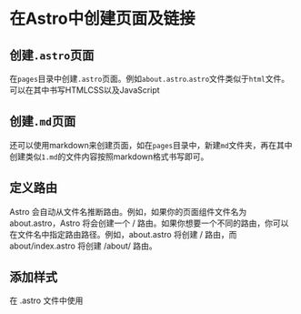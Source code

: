 # 在Astro中创建页面及链接

## 创建`.astro`页面

在`pages`目录中创建`.astro`页面。例如`about.astro`.`astro`文件类似于`html`文件。可以在其中书写HTMLCSS以及JavaScript

## 创建`.md`页面

还可以使用markdown来创建页面，如在`pages`目录中，新建`md`文件夹，再在其中创建类似`1.md`的文件内容按照markdown格式书写即可。

## 定义路由
Astro 会自动从文件名推断路由。例如，如果你的页面组件文件名为 about.astro，Astro 将会创建一个 / 路由。如果你想要一个不同的路由，你可以在文件名中指定路由路径。例如，about.astro 将创建 / 路由，而 about/index.astro 将创建 /about/ 路由。

## 添加样式
在 .astro 文件中使用 <style> 标签来添加 CSS，或者使用 CSS 文件并导入它们。

## 创建导航链接

在页面的合适位置，使用a元素创建链接即可，例如
          <a href="/">首页</a>
            <a href="/about/">关于</a>
            <a href="/blog/">博客</a>
            <a href="/notes/">笔记</a>
